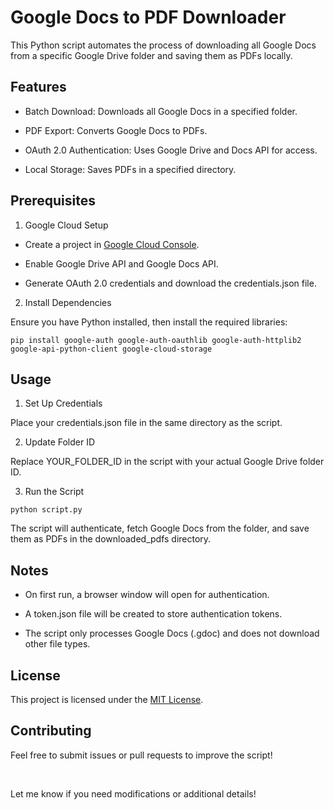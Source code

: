# Google Docs to PDF Downloader

This Python script automates the process of downloading all Google Docs from a specific Google Drive folder and saving them as PDFs locally.

## Features

- Batch Download: Downloads all Google Docs in a specified folder.

- PDF Export: Converts Google Docs to PDFs.

- OAuth 2.0 Authentication: Uses Google Drive and Docs API for access.

- Local Storage: Saves PDFs in a specified directory.

## Prerequisites

1. Google Cloud Setup

- Create a project in [Google Cloud Console](https://cloud.google.com/?hl=en).

- Enable Google Drive API and Google Docs API.

- Generate OAuth 2.0 credentials and download the credentials.json file.

2. Install Dependencies

Ensure you have Python installed, then install the required libraries:
```
pip install google-auth google-auth-oauthlib google-auth-httplib2 google-api-python-client google-cloud-storage
```

## Usage

1. Set Up Credentials

Place your credentials.json file in the same directory as the script.

2. Update Folder ID

Replace YOUR_FOLDER_ID in the script with your actual Google Drive folder ID.

3. Run the Script
```
python script.py
```

The script will authenticate, fetch Google Docs from the folder, and save them as PDFs in the downloaded_pdfs directory.

## Notes

- On first run, a browser window will open for authentication.

- A token.json file will be created to store authentication tokens.

- The script only processes Google Docs (.gdoc) and does not download other file types.

## License

This project is licensed under the [MIT License](https://github.com/NvkAnirudh/Google-Docs-Download-Automation/blob/main/LICENSE).

## Contributing

Feel free to submit issues or pull requests to improve the script!

<br>

Let me know if you need modifications or additional details!
